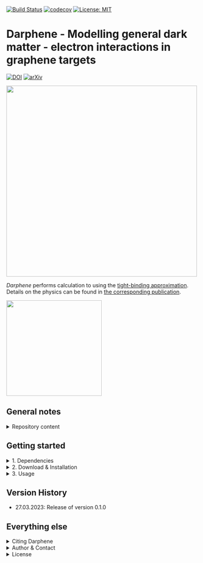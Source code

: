 [![Build Status](https://github.com/temken/Darphene/workflows/Build%20Status/badge.svg)](https://github.com/temken/Darphene/actions)
[![codecov](https://codecov.io/gh/temken/Darphene/branch/main/graph/badge.svg)](https://codecov.io/gh/temken/template_cpp_cmake_obscura)
[![License: MIT](https://img.shields.io/badge/License-MIT-blue.svg)](https://opensource.org/licenses/MIT)

# Darphene - Modelling general dark matter - electron interactions in graphene targets

[![DOI](https://zenodo.org/badge/xxx.svg)](https://zenodo.org/badge/latestdoi/xxx)
[![arXiv](https://img.shields.io/badge/arXiv-2303.xxxxx-B31B1B.svg)](https://arxiv.org/abs/2303.xxxxx)


<img width="500" src="https://user-images.githubusercontent.com/29034913/227547647-9d2825dd-9cfd-4fde-9573-04d6c885a99f.png">

*Darphene* performs calculation to using the [tight-binding approximation](https://en.wikipedia.org/wiki/Tight_binding). Details on the physics can be found in [the corresponding publication](https://arxiv.org/abs/2303.XXXXX).

<img width="250" src="https://user-images.githubusercontent.com/29034913/226607786-762d3a59-88d8-4927-bd16-eb2a577391d2.png">

## General notes


<details><summary>Repository content</summary>
<p>

The included folders are:

- *bin/*: This folder contains the executable after successful installation together with the configuration files.
- *data/*: Contains additional data necessary for the simulations, e.g. the solar model tables.
- *external/*: This folder will only be created and filled during the build with CMake and will contain the [obscura](https://github.com/temken/obscura) library necessary for all direct detection computations.
- *include/*: All header files of Darphene can be found here.
- *results/*: Each run of Darphene generates result files in a dedicated sub-folder named after the run's simulation ID string, which is specified in the configuration file.
- *src/*: Here you find the source code of Darphene.
- *tests/*: All code and executable files of the unit tests are stored here.

</p>
</details>


## Getting started

<details><summary>1. Dependencies</summary>
<p>

Before we can install *Darphene*, we need to make sure that a few dependencies are taken care of.

- [arb](https://arblib.org/): For the evaluation of hypergeometric functions.
- [boost](https://www.boost.org/): For numerical integration (used by *libphysica*).
- [CMake](https://cmake.org/): *Darphene* as well as the libraries *libphysica* and *obscura* are built with CMake.
- [eigen](https://eigen.tuxfamily.org): For the numerical procedure to find eigenvalues and eigenvectors of the generalized eigen problem.
- [libconfig](https://github.com/hyperrealm/libconfig): For the configuration files, *Darphene* uses the *libconfig* library (required version at least 1.6). This will be installed by *libphysica*, if it is not already installed.
- [libphysica](https://github.com/temken/libphysica): Automatically downloaded to */external/obscura/external/*, compiled, and linked by *CMake*.
- [MPI](https://www.mpi-forum.org/): The tabulation of DM observables is accelerated via parallelization using MPI.
- [obscura](https://github.com/temken/obscura): Automatically downloaded to */external/*, compiled, and linked by *CMake*.

On macOS, the dependencies can be installed using [homebrew](https://brew.sh/).

```
>brew install arb boost cmake eigen libconfig open-mpi
```

On Linux machines, we can use APT:

```
>sudo apt-get update -y
>sudo apt-get install -y arb libboost-all-dev libeigen3-dev libconfig-dev openmpi-bin openmpi-doc libopenmpi-dev
```

<details><summary>Notes on libconfig</summary>
<p>

The installation of `libconfig` is optional, since `libphysica` will install it automatically, if it is not available. Alternatively, it can be built from the source files via

```
>wget https://hyperrealm.github.io/libconfig/dist/libconfig-1.7.2.tar.gz
>tar -xvzf libconfig-1.7.2.tar.gz
>pushd libconfig-1.7.2
>./configure
>make
>sudo make install
>popd
```
</p>
</details>

</p>
</details>

<details><summary>2. Download & Installation</summary>
<p>
The *Darphene* source code can be downloaded by cloning this git repository:

```
>git clone https://github.com/temken/Darphene.git 
>cd Darphene
```

The code is compiled and the executable is created using CMake.

```
>cmake -E make_directory build
>cd build
>cmake -DCMAKE_BUILD_TYPE=Release -DCODE_COVERAGE=OFF ..
>cmake --build . --config Release
>cmake --install .
```

If everything worked well, there should be the executable *Darphene* in the */bin/* folder.

</p>
</details>

<details><summary>3. Usage</summary>
<p>
Once *Darphene* is installed, it can run by running the following command from the */bin/* folder:

```
>./Darphene Darphene.cfg
```

Alternative, one can use MPI to speed up calculations.

```
>mpirun -n N Darphene Darphene.cfg
```

where *N* is the number of desired MPI processes.

</p>
</details>

## Version History

- 27.03.2023: Release of version 0.1.0

## Everything else

<details><summary>Citing Darphene</summary>
<p>

If you decide to use this code, please cite the latest archived version,

> Emken, T., 2023, Darphene [Code, v0.1.0], [[DOI:10.5281/zenodo.xxxxxxx]](https://doi.org/10.5281/zenodo.xxxxxxx)

<details><summary>BibTeX entry</summary>
<p>

```
@software{Darphene,
  author = {Emken, Timon},
  title = {{Darphene [Code, v0.1.0]}},
  year         = {2023},
  publisher    = {Zenodo},
  version      = {v0.1.0},
  doi          = {DOI:10.5281/zenodo.xxxxxxx},
  url          = {https://doi.org/10.5281/zenodo.xxxxxxx},
  howpublished={The code can be found under \url{https://github.com/temken/Darphene}. Version 0.1.0 is archived as \href{https://doi.org/10.5281/zenodo.xxxxxxx}{DOI:10.5281/zenodo.xxxxxxx}}
}
```
</p>
</details>

As well as the original publication,

> R. Catena, T. Emken, M. Matas, N.A. Spaldin, E. Urdshals , 2023,  **Direct searches for general dark matter-electron interactions with graphene detectors: Part I. Electronic structure calculations**, [[arXiv:2303.xxxxx]](https://arxiv.org/abs/2303.xxxxx).

</p>
</details>

<details><summary>Author & Contact</summary>
<p>

The author of *Darphene* is Timon Emken.

For questions, bug reports or other suggestions please open an [issue](https://github.com/temken/Darphene/issues).
</p>
</details>

<details><summary>License</summary>
<p>

This project is licensed under the MIT License - see the LICENSE file.

</p>
</details>
